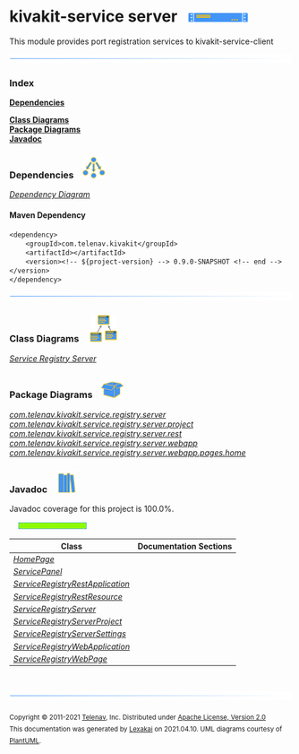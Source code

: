 # kivakit-service server &nbsp;&nbsp;![](../../documentation/images/server-16.png)

This module provides port registration services to kivakit-service-client

![](documentation/images/horizontal-line.png)

### Index

[**Dependencies**](#dependencies)  

[**Class Diagrams**](#class-diagrams)  
[**Package Diagrams**](#package-diagrams)  
[**Javadoc**](#javadoc)

### Dependencies <a name="dependencies"></a> &nbsp;&nbsp; ![](documentation/images/dependencies-40.png)

[*Dependency Diagram*](documentation/diagrams/dependencies.svg)

#### Maven Dependency

    <dependency>
        <groupId>com.telenav.kivakit</groupId>
        <artifactId></artifactId>
        <version><!-- ${project-version} --> 0.9.0-SNAPSHOT <!-- end --></version>
    </dependency>
![](documentation/images/horizontal-line.png)

[//]: # (start-user-text)



[//]: # (end-user-text)

### Class Diagrams <a name="class-diagrams"></a> &nbsp; &nbsp; ![](documentation/images/diagram-48.png)

[*Service Registry Server*](documentation/diagrams/diagram-server.svg)  

### Package Diagrams <a name="package-diagrams"></a> &nbsp;&nbsp; ![](documentation/images/box-40.png)

[*com.telenav.kivakit.service.registry.server*](documentation/diagrams/com.telenav.kivakit.service.registry.server.svg)  
[*com.telenav.kivakit.service.registry.server.project*](documentation/diagrams/com.telenav.kivakit.service.registry.server.project.svg)  
[*com.telenav.kivakit.service.registry.server.rest*](documentation/diagrams/com.telenav.kivakit.service.registry.server.rest.svg)  
[*com.telenav.kivakit.service.registry.server.webapp*](documentation/diagrams/com.telenav.kivakit.service.registry.server.webapp.svg)  
[*com.telenav.kivakit.service.registry.server.webapp.pages.home*](documentation/diagrams/com.telenav.kivakit.service.registry.server.webapp.pages.home.svg)  

### Javadoc <a name="javadoc"></a> &nbsp;&nbsp; ![](documentation/images/books-40.png)

Javadoc coverage for this project is 100.0%.  
  
&nbsp; &nbsp;  ![](documentation/images/meter-100-12.png)



| Class | Documentation Sections |
|---|---|
| [*HomePage*](https://telenav.github.io/kivakit/javadoc/kivakit.service.registry/com/telenav/kivakit/service/registry/server/webapp/pages/home/HomePage.html) |  |  
| [*ServicePanel*](https://telenav.github.io/kivakit/javadoc/kivakit.service.registry/com/telenav/kivakit/service/registry/server/webapp/pages/home/ServicePanel.html) |  |  
| [*ServiceRegistryRestApplication*](https://telenav.github.io/kivakit/javadoc/kivakit.service.registry/com/telenav/kivakit/service/registry/server/rest/ServiceRegistryRestApplication.html) |  |  
| [*ServiceRegistryRestResource*](https://telenav.github.io/kivakit/javadoc/kivakit.service.registry/com/telenav/kivakit/service/registry/server/rest/ServiceRegistryRestResource.html) |  |  
| [*ServiceRegistryServer*](https://telenav.github.io/kivakit/javadoc/kivakit.service.registry/com/telenav/kivakit/service/registry/server/ServiceRegistryServer.html) |  |  
| [*ServiceRegistryServerProject*](https://telenav.github.io/kivakit/javadoc/kivakit.service.registry/com/telenav/kivakit/service/registry/server/project/ServiceRegistryServerProject.html) |  |  
| [*ServiceRegistryServerSettings*](https://telenav.github.io/kivakit/javadoc/kivakit.service.registry/com/telenav/kivakit/service/registry/server/ServiceRegistryServerSettings.html) |  |  
| [*ServiceRegistryWebApplication*](https://telenav.github.io/kivakit/javadoc/kivakit.service.registry/com/telenav/kivakit/service/registry/server/webapp/ServiceRegistryWebApplication.html) |  |  
| [*ServiceRegistryWebPage*](https://telenav.github.io/kivakit/javadoc/kivakit.service.registry/com/telenav/kivakit/service/registry/server/webapp/ServiceRegistryWebPage.html) |  |  

[//]: # (start-user-text)



[//]: # (end-user-text)

<br/>

![](documentation/images/horizontal-line.png)

<sub>Copyright &#169; 2011-2021 [Telenav](http://telenav.com), Inc. Distributed under [Apache License, Version 2.0](LICENSE)</sub>  
<sub>This documentation was generated by [Lexakai](https://github.com/Telenav/lexakai) on 2021.04.10. UML diagrams courtesy
of [PlantUML](http://plantuml.com).</sub>


